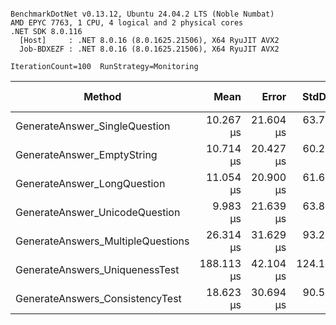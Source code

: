 ```

BenchmarkDotNet v0.13.12, Ubuntu 24.04.2 LTS (Noble Numbat)
AMD EPYC 7763, 1 CPU, 4 logical and 2 physical cores
.NET SDK 8.0.116
  [Host]     : .NET 8.0.16 (8.0.1625.21506), X64 RyuJIT AVX2
  Job-BDXEZF : .NET 8.0.16 (8.0.1625.21506), X64 RyuJIT AVX2

IterationCount=100  RunStrategy=Monitoring  

```
| Method                            | Mean       | Error     | StdDev     | Median     | Min        | Max        | Ratio | RatioSD | Allocated | Alloc Ratio |
|---------------------------------- |-----------:|----------:|-----------:|-----------:|-----------:|-----------:|------:|--------:|----------:|------------:|
| GenerateAnswer_SingleQuestion     |  10.267 μs | 21.604 μs |  63.700 μs |   3.211 μs |   2.865 μs |   639.9 μs |  1.00 |    0.00 |   1.02 KB |        1.00 |
| GenerateAnswer_EmptyString        |  10.714 μs | 20.427 μs |  60.229 μs |   4.869 μs |   3.015 μs |   606.5 μs |  1.30 |    0.26 |   1.02 KB |        1.00 |
| GenerateAnswer_LongQuestion       |  11.054 μs | 20.900 μs |  61.626 μs |   4.809 μs |   3.898 μs |   621.0 μs |  1.39 |    0.37 |   1.02 KB |        1.00 |
| GenerateAnswer_UnicodeQuestion    |   9.983 μs | 21.639 μs |  63.803 μs |   3.191 μs |   2.965 μs |   640.9 μs |  0.97 |    0.17 |   1.02 KB |        1.00 |
| GenerateAnswers_MultipleQuestions |  26.314 μs | 31.629 μs |  93.260 μs |  16.942 μs |  13.495 μs |   949.1 μs |  4.87 |    1.16 |   4.01 KB |        3.95 |
| GenerateAnswers_UniquenessTest    | 188.113 μs | 42.104 μs | 124.146 μs | 172.248 μs | 168.245 μs | 1,413.9 μs | 50.65 |   10.41 |  37.39 KB |       36.82 |
| GenerateAnswers_ConsistencyTest   |  18.623 μs | 30.694 μs |  90.502 μs |   8.812 μs |   8.376 μs |   914.3 μs |  2.75 |    0.72 |   4.01 KB |        3.95 |
